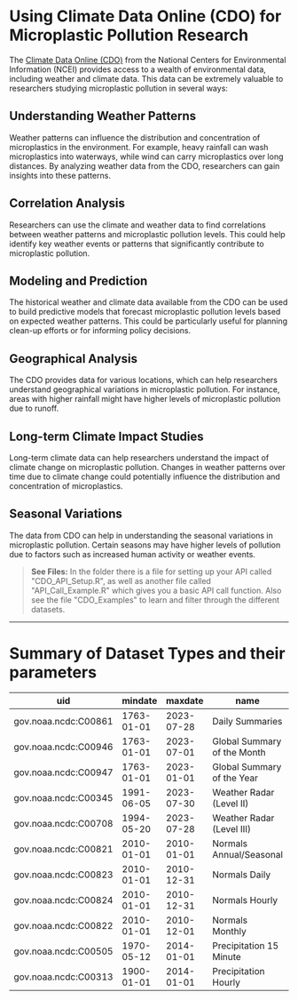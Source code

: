 # Using Climate Data Online (CDO) for Microplastic Pollution Research

The [Climate Data Online (CDO)](https://www.ncei.noaa.gov/access/cdo/cdo.html) from the National Centers for Environmental Information (NCEI) provides access to a wealth of environmental data, including weather and climate data. This data can be extremely valuable to researchers studying microplastic pollution in several ways:

## Understanding Weather Patterns

Weather patterns can influence the distribution and concentration of microplastics in the environment. For example, heavy rainfall can wash microplastics into waterways, while wind can carry microplastics over long distances. By analyzing weather data from the CDO, researchers can gain insights into these patterns.

## Correlation Analysis

Researchers can use the climate and weather data to find correlations between weather patterns and microplastic pollution levels. This could help identify key weather events or patterns that significantly contribute to microplastic pollution.

## Modeling and Prediction

The historical weather and climate data available from the CDO can be used to build predictive models that forecast microplastic pollution levels based on expected weather patterns. This could be particularly useful for planning clean-up efforts or for informing policy decisions.

## Geographical Analysis

The CDO provides data for various locations, which can help researchers understand geographical variations in microplastic pollution. For instance, areas with higher rainfall might have higher levels of microplastic pollution due to runoff.

## Long-term Climate Impact Studies

Long-term climate data can help researchers understand the impact of climate change on microplastic pollution. Changes in weather patterns over time due to climate change could potentially influence the distribution and concentration of microplastics.

## Seasonal Variations

The data from CDO can help in understanding the seasonal variations in microplastic pollution. Certain seasons may have higher levels of pollution due to factors such as increased human activity or weather events.

> **See Files:** In the folder there is a file for setting up your API called "CDO_API_Setup.R", as well as another file called "API_Call_Example.R" which gives you a basic API call function. Also see the file "CDO_Examples" to learn and filter through the different datasets.


---

# Summary of Dataset Types and their parameters

| uid                  | mindate     | maxdate     | name                        | datacoverage | id        |
|----------------------|-------------|-------------|-----------------------------|--------------|-----------|
| gov.noaa.ncdc:C00861 | 1763-01-01  | 2023-07-28  | Daily Summaries             | 1.00         | GHCND     |
| gov.noaa.ncdc:C00946 | 1763-01-01  | 2023-07-01  | Global Summary of the Month | 1.00         | GSOM      |
| gov.noaa.ncdc:C00947 | 1763-01-01  | 2023-01-01  | Global Summary of the Year  | 1.00         | GSOY      |
| gov.noaa.ncdc:C00345 | 1991-06-05  | 2023-07-30  | Weather Radar (Level II)    | 0.95         | NEXRAD2   |
| gov.noaa.ncdc:C00708 | 1994-05-20  | 2023-07-28  | Weather Radar (Level III)   | 0.95         | NEXRAD3   |
| gov.noaa.ncdc:C00821 | 2010-01-01  | 2010-01-01  | Normals Annual/Seasonal     | 1.00         | NORMAL_ANN|
| gov.noaa.ncdc:C00823 | 2010-01-01  | 2010-12-31  | Normals Daily               | 1.00         | NORMAL_DLY|
| gov.noaa.ncdc:C00824 | 2010-01-01  | 2010-12-31  | Normals Hourly              | 1.00         | NORMAL_HLY|
| gov.noaa.ncdc:C00822 | 2010-01-01  | 2010-12-01  | Normals Monthly             | 1.00         | NORMAL_MLY|
| gov.noaa.ncdc:C00505 | 1970-05-12  | 2014-01-01  | Precipitation 15 Minute     | 0.25         | PRECIP_15 |
| gov.noaa.ncdc:C00313 | 1900-01-01  | 2014-01-01  | Precipitation Hourly        | 1.00         | PRECIP_HLY|
